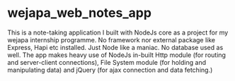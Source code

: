 # wejapa_web_notes_app
This is a note-taking application I built with NodeJs core as a project for my wejapa internship programme. No framework nor external package like Express, Hapi etc installed. Just Node like a maniac. No database used as well. The app makes heavy use of NodeJs in-built Http module (for routing and server-client connections), File System module (for holding and manipulating data) and jQuery (for ajax connection and data fetching.)
